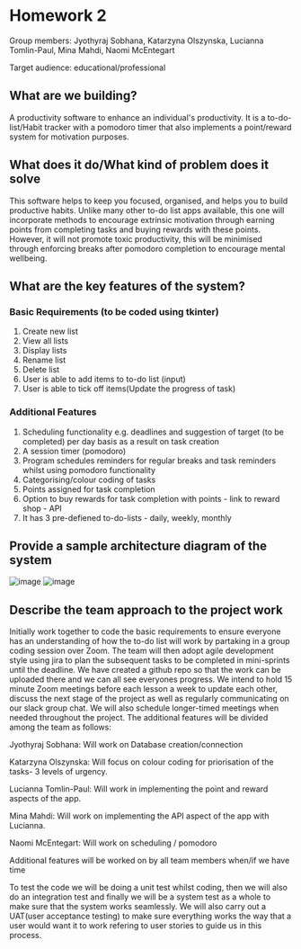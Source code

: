 # Homework 2
Group members: Jyothyraj Sobhana, Katarzyna Olszynska, Lucianna Tomlin-Paul, Mina Mahdi, Naomi McEntegart

Target audience: educational/professional 

## What are we building?
A productivity software to enhance an individual's productivity. It is a to-do-list/Habit tracker with a pomodoro timer that also implements a point/reward system for motivation purposes. 

## What does it do/What kind of problem does it solve
This software helps to keep you focused, organised, and helps you to build productive habits. Unlike many other to-do list apps available, this one will incorporate methods to encourage extrinsic motivation through earning points from completing tasks and buying rewards with these points. However, it will not promote toxic productivity, this will be minimised through enforcing breaks after pomodoro completion to encourage mental wellbeing.

## What are the key features of the system?
### Basic Requirements (to be coded using tkinter)
1. Create new list
2. View all lists
3. Display lists
4. Rename list
5. Delete list
6. User is able to add items to to-do list (input)
7. User is able to tick off items(Update the progress of task)

### Additional Features
1. Scheduling functionality e.g. deadlines and suggestion of target (to be completed) per day basis as a result on task creation
2. A session timer (pomodoro)
3. Program schedules reminders for regular breaks and task reminders whilst using pomodoro functionality
4. Categorising/colour coding of tasks
5. Points assigned for task completion 
6. Option to buy rewards for task completion with points - link to reward shop - API
7. It has 3 pre-defiened to-do-lists - daily, weekly, monthly 

## Provide a sample architecture diagram of the system

![image](https://user-images.githubusercontent.com/104771053/181619110-2e35b1c8-ac53-4d62-887c-e8f689506573.png)
![image](https://user-images.githubusercontent.com/104771053/181619156-88d456f3-8918-445b-a7d1-118b43bae7b8.png)



## Describe the team approach to the project work
Initially work together to code the basic requirements to ensure everyone has an understanding of how the to-do list will work by partaking in a group coding session over Zoom. The team will then adopt agile development style using jira to plan the subsequent tasks to be completed in mini-sprints until the deadline. We have created a github repo so that the work can be uploaded there and we can all see everyones progress. We intend to hold 15 minute Zoom meetings before each lesson a week to update each other, discuss the next stage of the project as well as regularly communicating on our slack group chat. We will also schedule longer-timed meetings when needed throughout the project. 
The additional features will be divided among the team as follows:

Jyothyraj Sobhana: Will work on Database creation/connection 

Katarzyna Olszynska: Will focus on colour coding for priorisation of the tasks- 3 levels of urgency.

Lucianna Tomlin-Paul: Will work in implementing the point and reward aspects of the app.

Mina Mahdi: Will work on implementing the API aspect of the app with Lucianna. 

Naomi McEntegart:  Will work on scheduling / pomodoro

Additional features will be worked on by all team members when/if we have time 

To test the code we will be doing a unit test whilst coding, then we will also do an integration test and finally we will be a system test as a whole to make sure that the system works seamlessly. We will also carry out a UAT(user acceptance testing) to make sure everything works the way that a user would want it to work refering to user stories to guide us in this process. 


